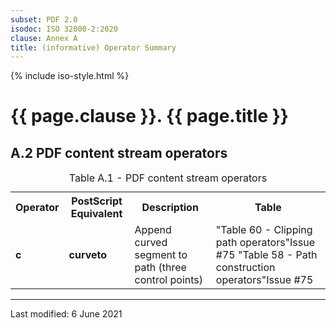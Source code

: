 ```yaml
---
subset: PDF 2.0
isodoc: ISO 32000-2:2020
clause: Annex A
title: (informative) Operator Summary
---
```


{% include iso-style.html %}
<div class="isostyle">

<h1>{{ page.clause }}. {{ page.title }}</h1>


<h2>A.2 PDF content stream operators</h2>

<table>
  <caption>Table A.1 - PDF content stream operators</caption>
  <tr>
    <th>Operator</th>
    <th>PostScript Equivalent</th>
    <th>Description</th>
    <th>Table</th>
  </tr>
  <tr>
    <td><b>c</b></td>
    <td><b>curveto</b></td>
    <td>Append curved segment to path (three control points)</td>
    <td>
      <span class="deleted-text">"Table 60 - Clipping path operators"<span class="deleted-tooltiptext">Issue #75</span></span>
      <span class="new-text">"Table 58 - Path construction operators"<span class="new-tooltiptext">Issue #75</span></span>
    </td>
  </tr>
</table>


</div>


<hr>
<p class="footnote">Last modified: 6 June 2021</p>
